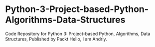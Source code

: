 # Python-3-Project-based-Python-Algorithms-Data-Structures
Code Repository for Python 3: Project-based Python, Algorithms, Data Structures, Published by Packt
Hello, I am Andriy.

